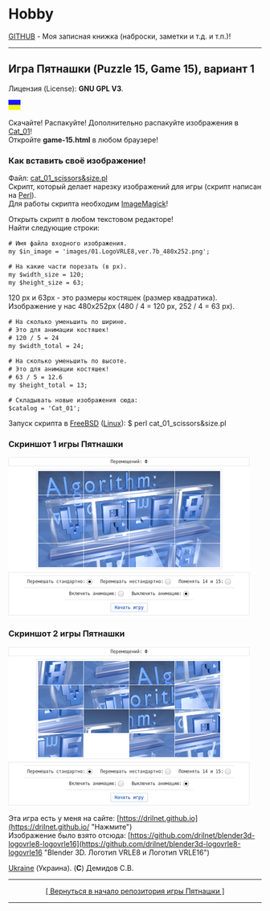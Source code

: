 
# Hobby
[GITHUB](https://github.com) - Моя записная книжка (наброски, заметки и т.д. и т.п.)!

<hr>

## Игра Пятнашки (Puzzle 15, Game 15), вариант 1

Лицензия (License): **GNU GPL V3**.

![](https://github.com/drilnet/puzzle15/blob/main/UA.png)

Скачайте! Распакуйте! Дополнительно распакуйте изображения в [Cat_01](https://github.com/drilnet/puzzle15/tree/main/Game-15%20-%20Ver.%203.0.a%2C%20variant%201/Cat_01 "Здесь хранится нарезка изображений для игры!")!
<br>
Откройте **game-15.html** в любом браузере!

### Как вставить своё изображение!

Файл: [cat_01_scissors&size.pl](https://github.com/drilnet/puzzle15/blob/main/Game-15%20-%20Ver.%203.0.a%2C%20variant%201/cat_01_scissors%26size.pl "Нарезает изображения в каталог Cat_01")
<br>
Скрипт, который делает нарезку изображений для игры (скрипт написан на [Perl](http://www.perl.org)).
<br>
Для работы скрипта необходим [ImageMagick](https://www.imagemagick.org/)!

Открыть скрипт в любом текстовом редакторе!
<br>
Найти следующие строки:

```
# Имя файла входного изображения.
my $in_image = 'images/01.LogoVRLE8,ver.7b_480x252.png';
```
```
# На какие части порезать (в px).
my $width_size = 120;
my $height_size = 63;
```

120 px и 63px - это размеры костяшек (размер квадратика).
<br>
Изображение у нас 480x252px (480 / 4 = 120 px, 252 / 4 = 63 px).

```
# На сколько уменьшить по ширине.
# Это для анимации костяшек!
# 120 / 5 = 24
my $width_total = 24;
```
```
# На сколько уменьшить по высоте.
# Это для анимации костяшек!
# 63 / 5 = 12.6
my $height_total = 13;
```
```
# Складывать новые изображения сюда:
$catalog = 'Cat_01';
```

Запуск скрипта в [FreeBSD](https://www.freebsd.org "Berkeley Software Distribution") ([Linux](https://linux.org)): $ perl cat_01_scissors&size.pl

### Скриншот 1 игры Пятнашки

![](https://github.com/drilnet/puzzle15/blob/main/Game-15%20-%20Ver.%203.0.a%2C%20screenshots/Screenshot%201%20-%20Game-15%2C%20variant%201%20(075%25).png "Лицензия (License) на игру: GNU GPL V3. Лицензия (License) на изображение: Free.")

### Скриншот 2 игры Пятнашки
![](https://github.com/drilnet/puzzle15/blob/main/Game-15%20-%20Ver.%203.0.a%2C%20screenshots/Screenshot%202%20-%20Game-15%2C%20variant%201%20(075%25).png "Лицензия (License) на игру: GNU GPL V3. Лицензия (License) на изображение: Free.")

Эта игра есть у меня на сайте: [https://drilnet.github.io](https://drilnet.github.io/ "Нажмите")
<br>
Изображение было взято отсюда: [https://github.com/drilnet/blender3d-logovrle8-logovrle16](https://github.com/drilnet/blender3d-logovrle8-logovrle16 "Blender 3D. Логотип VRLE8 и Логотип VRLE16")

[Ukraine](https://en.wikipedia.org/wiki/Ukraine) (Украина). (**C**) Демидов С.В.

<hr>

<div align="center">
<a href="https://github.com/drilnet/puzzle15">
[ Вернуться в начало репозитория игры Пятнашки ]
</a>
</div>

<hr>

